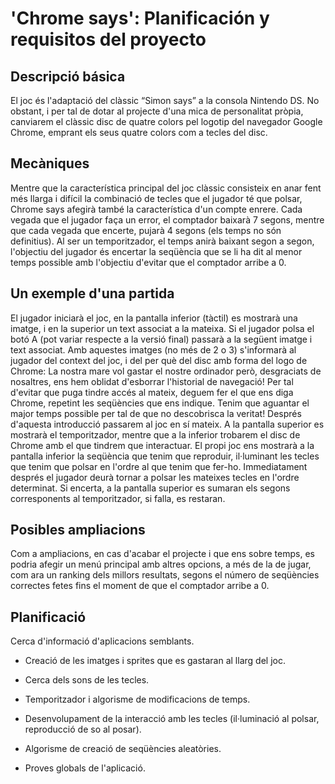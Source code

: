 # 'Chrome says': Planificación y requisitos del proyecto

## Descripció básica
El joc és l'adaptació del clàssic “Simon says” a la consola Nintendo DS. No obstant, i per tal de dotar al projecte d'una mica de personalitat pròpia, canviarem el clàssic disc de quatre colors pel logotip del navegador Google Chrome, emprant els seus quatre colors com a tecles del disc.

## Mecàniques
Mentre que la característica principal del joc clàssic consisteix en anar fent més llarga i difícil la combinació de tecles que el jugador té que polsar, Chrome says afegirà també la característica d'un compte enrere. Cada vegada que el jugador faça un error, el comptador baixarà 7 segons, mentre que cada vegada que encerte, pujarà 4 segons (els temps no són definitius). Al ser un temporitzador, el temps anirà baixant segon a segon, l'objectiu del jugador és encertar la seqüència que se li ha dit al menor temps possible amb l'objectiu d'evitar que el comptador arribe a 0.

## Un exemple d'una partida
El jugador iniciarà el joc, en la pantalla inferior (tàctil) es mostrarà una imatge, i en la superior un text associat a la mateixa. Si el jugador polsa el botó A (pot variar respecte a la versió final) passarà a la següent imatge i text associat. Amb aquestes imatges (no més de 2 o 3) s'informarà al jugador del context del joc, i del per què del disc amb forma del logo de Chrome: La nostra mare vol gastar el nostre ordinador però, desgraciats de nosaltres, ens hem oblidat d'esborrar l'historial de navegació! Per tal d'evitar que puga tindre accés al mateix, deguem fer el que ens diga Chrome, repetint les seqüències que ens indique. Tenim que aguantar el major temps possible per tal de que no descobrisca la veritat!
Després d'aquesta introducció passarem al joc en sí mateix. A la pantalla superior es mostrarà el temporitzador, mentre que a la inferior trobarem el disc de Chrome amb el que tindrem que interactuar. El propi joc ens mostrarà a la pantalla inferior la seqüència que tenim que reproduir, il·luminant les tecles que tenim que polsar en l'ordre al que tenim que fer-ho. Immediatament després el jugador deurà tornar a polsar les mateixes tecles en l'ordre determinat. Si encerta, a la pantalla superior es sumaran els segons corresponents al temporitzador, si falla, es restaran.


## Posibles ampliacions
Com a ampliacions, en cas d'acabar el projecte i que ens sobre temps, es podria afegir un menú principal amb altres opcions, a més de la de jugar, com ara un ranking dels millors resultats, segons el número de seqüències correctes fetes fins el moment de que el comptador arribe a 0.

## Planificació
Cerca d'informació d'aplicacions semblants.

* Creació de les imatges i sprites que es gastaran al llarg del joc.

* Cerca dels sons de les tecles.

* Temporitzador i algorisme de modificacions de temps.

* Desenvolupament de la interacció amb les tecles (il·luminació al polsar, reproducció de so al posar).

* Algorisme de creació de seqüències aleatòries.

* Proves globals de l'aplicació.


